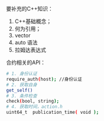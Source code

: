 

要补充的C++知识：

1. C++基础概念；
2. 何为引用；
3. vector
4. auto 语法
5. 拉姆达表达式



合约相关的API：

```sh
# 1. 身份认证
require_auth(host); //身份认证
# 2. 获取自身
get_self()
# 3. 条件检查
check(bool, string);
# 4. 获取时间，action.h
uint64_t  publication_time( void );
```

